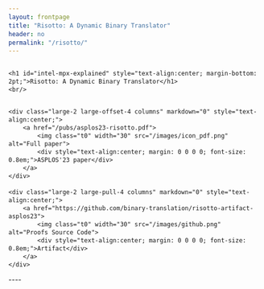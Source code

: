 ```yaml
---
layout: frontpage
title: "Risotto: A Dynamic Binary Translator"
header: no
permalink: "/risotto/"
---
```


<div class="row">
<div class="columns" markdown="0">
    
    <h1 id="intel-mpx-explained" style="text-align:center; margin-bottom: 2pt;">Risotto: A Dynamic Binary Translator</h1>
    <br/>

</div><!-- /.large-6.columns -->
</div><!-- /.row 1 -->

<div class="row" style="margin: 0 0 0 0;">
     
    
    <div class="large-2 large-offset-4 columns" markdown="0" style="text-align:center;">
        <a href="/pubs/asplos23-risotto.pdf">
            <img class="t0" width="30" src="/images/icon_pdf.png" alt="Full paper">
            <div style="text-align:center; margin: 0 0 0 0; font-size: 0.8em;">ASPLOS'23 paper</div>
        </a>
    </div>
  
    <div class="large-2 large-pull-4 columns" markdown="0" style="text-align:center;">
        <a href="https://github.com/binary-translation/risotto-artifact-asplos23">
            <img class="t0" width="30" src="/images/github.png" alt="Proofs Source Code">
            <div style="text-align:center; margin: 0 0 0 0; font-size: 0.8em;">Artifact</div>
        </a>
    </div>
   

</div>

<div class="row">
<div class="medium-12 columns" markdown="1">
----
